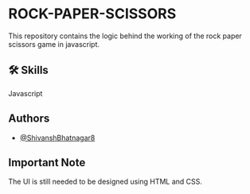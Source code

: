 # ROCK-PAPER-SCISSORS

This repository contains the logic behind the working of the rock paper scissors game in javascript.

## 🛠 Skills

Javascript

## Authors

- [@ShivanshBhatnagar8](https://github.com/ShivanshBhatnagar8)

## Important Note

The UI is still needed to be designed using HTML and CSS.
